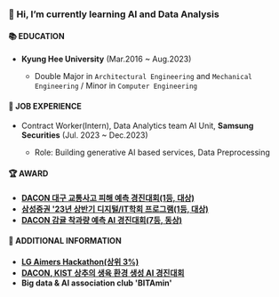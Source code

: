 ### 👋 Hi, I’m currently learning AI and Data Analysis

#### 📚 EDUCATION
- **Kyung Hee University** (Mar.2016 ~ Aug.2023)
  
  - Double Major in `Architectural Engineering` and `Mechanical Engineering` / Minor in `Computer Engineering`  


#### 💼 JOB EXPERIENCE
- Contract Worker(Intern), Data Analytics team AI Unit, **Samsung Securities** (Jul. 2023 ~ Dec.2023)
  
  - Role: Building generative AI based services, Data Preprocessing 

 
#### 🏆 AWARD
- **[DACON 대구 교통사고 피해 예측 경진대회(1등, 대상)](https://github.com/jswooo/DAEGU_AI)**
- **[삼성증권 '23년 상반기 디지털/IT학회 프로그램(1등, 대상)](https://github.com/jswooo/SAMSUNG-SECURITIES_Project)**
- **[DACON 감귤 착과량 예측 AI 경진대회(7등, 동상)](https://github.com/jswooo/DACON_citrus_prediction)**


#### 📂 ADDITIONAL INFORMATION
- **[LG Aimers Hackathon(상위 3%)](https://github.com/jswooo/LG_AIMERS)**
- **[DACON, KIST 상추의 생육 환경 생성 AI 경진대회](https://github.com/jswooo/DACON_lettuce_prediction)**
- **Big data & AI association club 'BITAmin'**

